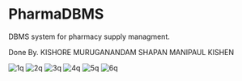# PharmaDBMS
DBMS system for pharmacy supply managment.

Done By.
KISHORE MURUGANANDAM
SHAPAN MANIPAUL
KISHEN 

![1q](https://user-images.githubusercontent.com/59000346/167176847-febf3e93-2f12-4eac-b95a-462122f21a8b.PNG)
![2q](https://user-images.githubusercontent.com/59000346/167176854-c79a4df8-1031-49a2-baa1-b056e60c1b62.PNG)
![3q](https://user-images.githubusercontent.com/59000346/167176856-69ae4428-9bcb-457c-acc0-d0f15e139c5d.PNG)
![4q](https://user-images.githubusercontent.com/59000346/167176857-3f37adf6-d07c-466c-8234-5d4b5fd5f68c.PNG)
![5q](https://user-images.githubusercontent.com/59000346/167176859-23f5cfb8-63a9-4e61-85b0-2e6c1d773011.PNG)
![6q](https://user-images.githubusercontent.com/59000346/167176860-07bf9586-fb0f-4c2b-a3a7-72357d30bf27.PNG)

